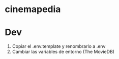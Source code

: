# cinemapedia

# Dev


1. Copiar el .env.template y renombrarlo a .env
2. Cambiar las variables de entorno (The MovieDB)
